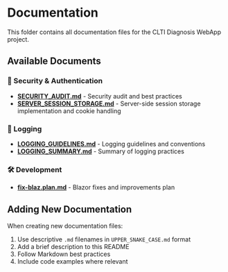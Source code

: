 # Documentation

This folder contains all documentation files for the CLTI Diagnosis WebApp project.

## Available Documents

### 🔐 Security & Authentication
- **[SECURITY_AUDIT.md](./SECURITY_AUDIT.md)** - Security audit and best practices
- **[SERVER_SESSION_STORAGE.md](./SERVER_SESSION_STORAGE.md)** - Server-side session storage implementation and cookie handling

### 📝 Logging
- **[LOGGING_GUIDELINES.md](./LOGGING_GUIDELINES.md)** - Logging guidelines and conventions
- **[LOGGING_SUMMARY.md](./LOGGING_SUMMARY.md)** - Summary of logging practices

### 🛠️ Development
- **[fix-blaz.plan.md](./fix-blaz.plan.md)** - Blazor fixes and improvements plan

## Adding New Documentation

When creating new documentation files:
1. Use descriptive `.md` filenames in `UPPER_SNAKE_CASE.md` format
2. Add a brief description to this README
3. Follow Markdown best practices
4. Include code examples where relevant

